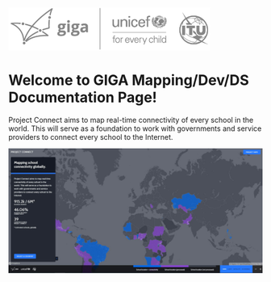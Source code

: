 <img src="./images/giga.png" alt="drawing" width="400"/>

# Welcome to GIGA Mapping/Dev/DS Documentation Page!

Project Connect aims to map real-time connectivity of every school in the world. This will serve as a foundation to work with governments and service providers to connect every school to the Internet.

![Welcome to Opensource.com](./images/cover.jpg)
